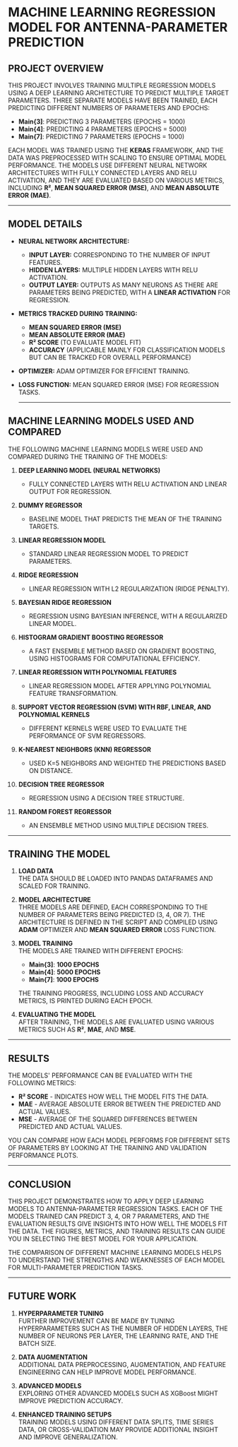 # MACHINE LEARNING REGRESSION MODEL FOR ANTENNA-PARAMETER PREDICTION

## PROJECT OVERVIEW

THIS PROJECT INVOLVES TRAINING MULTIPLE REGRESSION MODELS USING A DEEP LEARNING ARCHITECTURE TO PREDICT MULTIPLE TARGET PARAMETERS. THREE SEPARATE MODELS HAVE BEEN TRAINED, EACH PREDICTING DIFFERENT NUMBERS OF PARAMETERS AND EPOCHS:

- **Main{3]**: PREDICTING 3 PARAMETERS (EPOCHS = 1000)
- **Main{4]**: PREDICTING 4 PARAMETERS (EPOCHS = 5000)
- **Main{7]**: PREDICTING 7 PARAMETERS (EPOCHS = 1000)

EACH MODEL WAS TRAINED USING THE **KERAS** FRAMEWORK, AND THE DATA WAS PREPROCESSED WITH SCALING TO ENSURE OPTIMAL MODEL PERFORMANCE. THE MODELS USE DIFFERENT NEURAL NETWORK ARCHITECTURES WITH FULLY CONNECTED LAYERS AND RELU ACTIVATION, AND THEY ARE EVALUATED BASED ON VARIOUS METRICS, INCLUDING **R²**, **MEAN SQUARED ERROR (MSE)**, AND **MEAN ABSOLUTE ERROR (MAE)**.

---

## MODEL DETAILS

- **NEURAL NETWORK ARCHITECTURE:**
  - **INPUT LAYER:** CORRESPONDING TO THE NUMBER OF INPUT FEATURES.
  - **HIDDEN LAYERS:** MULTIPLE HIDDEN LAYERS WITH RELU ACTIVATION.
  - **OUTPUT LAYER:** OUTPUTS AS MANY NEURONS AS THERE ARE PARAMETERS BEING PREDICTED, WITH A **LINEAR ACTIVATION** FOR REGRESSION.
  
- **METRICS TRACKED DURING TRAINING:**
  - **MEAN SQUARED ERROR (MSE)**
  - **MEAN ABSOLUTE ERROR (MAE)**
  - **R² SCORE** (TO EVALUATE MODEL FIT)
  - **ACCURACY** (APPLICABLE MAINLY FOR CLASSIFICATION MODELS BUT CAN BE TRACKED FOR OVERALL PERFORMANCE)

- **OPTIMIZER:** ADAM OPTIMIZER FOR EFFICIENT TRAINING.
- **LOSS FUNCTION:** MEAN SQUARED ERROR (MSE) FOR REGRESSION TASKS.
  
  ---
## MACHINE LEARNING MODELS USED AND COMPARED

THE FOLLOWING MACHINE LEARNING MODELS WERE USED AND COMPARED DURING THE TRAINING OF THE MODELS:

1. **DEEP LEARNING MODEL (NEURAL NETWORKS)**  
   - FULLY CONNECTED LAYERS WITH RELU ACTIVATION AND LINEAR OUTPUT FOR REGRESSION.

2. **DUMMY REGRESSOR**  
   - BASELINE MODEL THAT PREDICTS THE MEAN OF THE TRAINING TARGETS.

3. **LINEAR REGRESSION MODEL**  
   - STANDARD LINEAR REGRESSION MODEL TO PREDICT PARAMETERS.

4. **RIDGE REGRESSION**  
   - LINEAR REGRESSION WITH L2 REGULARIZATION (RIDGE PENALTY).
  
5. **BAYESIAN RIDGE REGRESSION**  
   - REGRESSION USING BAYESIAN INFERENCE, WITH A REGULARIZED LINEAR MODEL.

6. **HISTOGRAM GRADIENT BOOSTING REGRESSOR**  
    - A FAST ENSEMBLE METHOD BASED ON GRADIENT BOOSTING, USING HISTOGRAMS FOR COMPUTATIONAL EFFICIENCY.

7. **LINEAR REGRESSION WITH POLYNOMIAL FEATURES**  
    - LINEAR REGRESSION MODEL AFTER APPLYING POLYNOMIAL FEATURE TRANSFORMATION.

8. **SUPPORT VECTOR REGRESSION (SVM) WITH RBF, LINEAR, AND POLYNOMIAL KERNELS**  
   - DIFFERENT KERNELS WERE USED TO EVALUATE THE PERFORMANCE OF SVM REGRESSORS.

9. **K-NEAREST NEIGHBORS (KNN) REGRESSOR**  
   - USED K=5 NEIGHBORS AND WEIGHTED THE PREDICTIONS BASED ON DISTANCE.

1. **DECISION TREE REGRESSOR**  
   - REGRESSION USING A DECISION TREE STRUCTURE.

1. **RANDOM FOREST REGRESSOR**  
   - AN ENSEMBLE METHOD USING MULTIPLE DECISION TREES.

---

## TRAINING THE MODEL

1. **LOAD DATA**  
   THE DATA SHOULD BE LOADED INTO PANDAS DATAFRAMES AND SCALED FOR TRAINING.

2. **MODEL ARCHITECTURE**  
   THREE MODELS ARE DEFINED, EACH CORRESPONDING TO THE NUMBER OF PARAMETERS BEING PREDICTED (3, 4, OR 7). THE ARCHITECTURE IS DEFINED IN THE SCRIPT AND COMPILED USING **ADAM** OPTIMIZER AND **MEAN SQUARED ERROR** LOSS FUNCTION.

3. **MODEL TRAINING**  
   THE MODELS ARE TRAINED WITH DIFFERENT EPOCHS:
   - **Main{3]**: **1000 EPOCHS**
   - **Main{4]**: **5000 EPOCHS**
   - **Main{7]**: **1000 EPOCHS**

   THE TRAINING PROGRESS, INCLUDING LOSS AND ACCURACY METRICS, IS PRINTED DURING EACH EPOCH.

4. **EVALUATING THE MODEL**  
   AFTER TRAINING, THE MODELS ARE EVALUATED USING VARIOUS METRICS SUCH AS **R²**, **MAE**, AND **MSE**.

---

## RESULTS

THE MODELS' PERFORMANCE CAN BE EVALUATED WITH THE FOLLOWING METRICS:

- **R² SCORE** - INDICATES HOW WELL THE MODEL FITS THE DATA.
- **MAE** - AVERAGE ABSOLUTE ERROR BETWEEN THE PREDICTED AND ACTUAL VALUES.
- **MSE** - AVERAGE OF THE SQUARED DIFFERENCES BETWEEN PREDICTED AND ACTUAL VALUES.

YOU CAN COMPARE HOW EACH MODEL PERFORMS FOR DIFFERENT SETS OF PARAMETERS BY LOOKING AT THE TRAINING AND VALIDATION PERFORMANCE PLOTS.

---

## CONCLUSION

THIS PROJECT DEMONSTRATES HOW TO APPLY DEEP LEARNING MODELS TO ANTENNA-PARAMETER REGRESSION TASKS. EACH OF THE MODELS TRAINED CAN PREDICT 3, 4, OR 7 PARAMETERS, AND THE EVALUATION RESULTS GIVE INSIGHTS INTO HOW WELL THE MODELS FIT THE DATA. THE FIGURES, METRICS, AND TRAINING RESULTS CAN GUIDE YOU IN SELECTING THE BEST MODEL FOR YOUR APPLICATION.

THE COMPARISON OF DIFFERENT MACHINE LEARNING MODELS HELPS TO UNDERSTAND THE STRENGTHS AND WEAKNESSES OF EACH MODEL FOR MULTI-PARAMETER PREDICTION TASKS.

---

## FUTURE WORK

1. **HYPERPARAMETER TUNING**  
   FURTHER IMPROVEMENT CAN BE MADE BY TUNING HYPERPARAMETERS SUCH AS THE NUMBER OF HIDDEN LAYERS, THE NUMBER OF NEURONS PER LAYER, THE LEARNING RATE, AND THE BATCH SIZE.

2. **DATA AUGMENTATION**  
   ADDITIONAL DATA PREPROCESSING, AUGMENTATION, AND FEATURE ENGINEERING CAN HELP IMPROVE MODEL PERFORMANCE.

3. **ADVANCED MODELS**  
   EXPLORING OTHER ADVANCED MODELS SUCH AS XGBoost MIGHT IMPROVE PREDICTION ACCURACY.

4. **ENHANCED TRAINING SETUPS**  
   TRAINING MODELS USING DIFFERENT DATA SPLITS, TIME SERIES DATA, OR CROSS-VALIDATION MAY PROVIDE ADDITIONAL INSIGHT AND IMPROVE GENERALIZATION.
